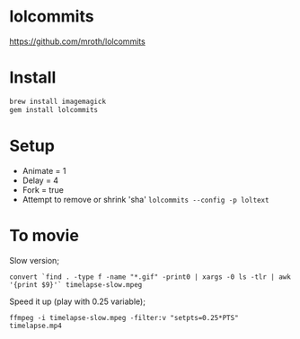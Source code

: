 lolcommits
==========

https://github.com/mroth/lolcommits



Install
=======

```bash
brew install imagemagick
gem install lolcommits
```



Setup
=====

* Animate = 1
* Delay = 4
* Fork = true
* Attempt to remove or shrink 'sha' `lolcommits --config -p loltext`



To movie
========

Slow version;

    convert `find . -type f -name "*.gif" -print0 | xargs -0 ls -tlr | awk '{print $9}'` timelapse-slow.mpeg
    
Speed it up (play with 0.25 variable);

    ffmpeg -i timelapse-slow.mpeg -filter:v "setpts=0.25*PTS" timelapse.mp4
